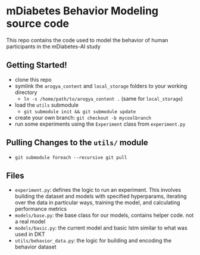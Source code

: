 # mDiabetes Behavior Modeling source code
This repo contains the code used to model the behavior of human participants
in the mDiabetes-AI study

## Getting Started!
- clone this repo
- symlink the `arogya_content` and `local_storage` folders to your working directory
    - `ln -s /home/path/to/arogya_content .` (same for `local_storage`)
- load the `utils` submodule
	- `git submodule init && git submodule update`
- create your own branch: `git checkout -b mycoolbranch`
- run some experiments using the `Experiment` class from `experiment.py`

## Pulling Changes to the `utils/` module
- `git submodule foreach --recursive git pull`

## Files
- `experiment.py`: defines the logic to run an experiment. This involves building the dataset and models with
specified hyperparams, iterating over the data in particular ways, training the model, and calculating performance metrics
- `models/base.py`: the base class for our models, contains helper code. not a real model
- `models/basic.py`: the current model and basic lstm similar to what was used in DKT
- `utils/behavior_data.py`: the logic for building and encoding the behavior dataset

